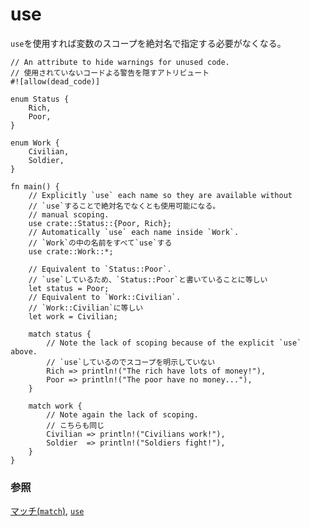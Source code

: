 # use

<!--
The `use` declaration can be used so manual scoping isn't needed:
-->
`use`を使用すれば変数のスコープを絶対名で指定する必要がなくなる。

```rust,editable
// An attribute to hide warnings for unused code.
// 使用されていないコードよる警告を隠すアトリビュート
#![allow(dead_code)]

enum Status {
    Rich,
    Poor,
}

enum Work {
    Civilian,
    Soldier,
}

fn main() {
    // Explicitly `use` each name so they are available without
    // `use`することで絶対名でなくとも使用可能になる。
    // manual scoping.
    use crate::Status::{Poor, Rich};
    // Automatically `use` each name inside `Work`.
    // `Work`の中の名前をすべて`use`する
    use crate::Work::*;

    // Equivalent to `Status::Poor`.
    // `use`しているため、`Status::Poor`と書いていることに等しい
    let status = Poor;
    // Equivalent to `Work::Civilian`.
    // `Work::Civilian`に等しい
    let work = Civilian;

    match status {
        // Note the lack of scoping because of the explicit `use` above.
        // `use`しているのでスコープを明示していない
        Rich => println!("The rich have lots of money!"),
        Poor => println!("The poor have no money..."),
    }

    match work {
        // Note again the lack of scoping.
        // こちらも同じ
        Civilian => println!("Civilians work!"),
        Soldier  => println!("Soldiers fight!"),
    }
}
```

<!--
### See also:
-->
### 参照

<!--
[`match`][match] and [`use`][use] 
-->
[マッチ(`match`)][match], [`use`][use]

[use]: ../../mod/use.md
[match]: ../../flow_control/match.md
